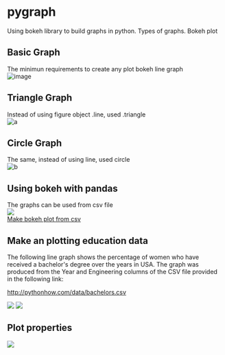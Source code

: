 # pygraph
Using bokeh library to build graphs in python. Types of graphs. Bokeh plot

## Basic Graph
The minimun requirements to create any plot bokeh line graph  
![image](https://i.imgur.com/Qq0njDu.png)

## Triangle Graph  
Instead of using figure object .line, used .triangle  
![a](https://i.imgur.com/ZCoKhyX.png)

## Circle Graph
The same, instead of using line, used circle  
![b](https://i.imgur.com/jpT4iEf.png)

## Using bokeh with pandas
The graphs can be used from csv file   
![](https://i.imgur.com/WXY4vzS.png)   
[Make bokeh plot from csv](https://github.com/Khantanjil/pygraph/tree/master/all_graphs/bokeh%20with%20pandas)

## Make an plotting education data  
The following line graph shows the percentage of women who have received a bachelor's degree over the years in USA. The graph was produced from the Year  and Engineering columns of the CSV file provided in the following link:   

http://pythonhow.com/data/bachelors.csv   

![](https://i.imgur.com/gWFk7HH.png)
![](https://i.imgur.com/e9rdnla.png)

## Plot properties
![](https://i.imgur.com/4Sv2jbV.png)
